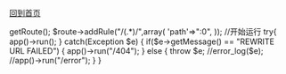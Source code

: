 [回到首页](/)

<?php
ini_set("display_errors",1);  #开发环境启用，允许环境需要关闭，设置为 0 
//设定自动载入机制
$LIB_PATH=dirname(__FILE__)."/lib";  #定义 Frd Lib 路径，需要从此目录获得 Frd核心类
set_include_path($LIB_PATH.PATH_SEPARATOR.get_include_path());

require_once("Frd/Frd.php");
define("ROOT_PATH",dirname(__FILE__));  #定义 ROOT_PATH ,其它地方可以使用
require_once(ROOT_PATH."/functions.php");

//获得配置
require_once(ROOT_PATH."/setting.php");
//尝试获得本地配置
if(file_exists(ROOT_PATH."/local/setting.php"))
{
  require_once(ROOT_PATH."/local/setting.php");

  $setting=array_merge($setting_default,$setting); //本地配置文件中的变量是   $setting 
}
else
{
  $setting=$setting_default;
}
//初始化
Frd::init($setting);
session_start();
//设定基本路由，以支持  /PATH 的路径格式
$route=app()->getRoute();
$route->addRule("/(.*)/",array(
      'path'=>":0",
      ));
//开始运行
try{
  app()->run();
}
catch(Exception $e)
{
  if($e->getMessage() == "REWRITE URL FAILED")
  {
    app()->run("/404");
  }
  else
  {
    throw $e;
    //error_log($e);
    //app()->run("/error");
  }

}



